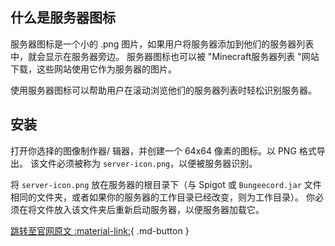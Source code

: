 ## 什么是服务器图标

服务器图标是一个小的 .png 图片，如果用户将服务器添加到他们的服务器列表中，就会显示在服务器旁边。
服务器图标也可以被 "Minecraft服务器列表 "网站下载，这些网站使用它作为服务器的图片。

使用服务器图标可以帮助用户在滚动浏览他们的服务器列表时轻松识别服务器。

## 安装

打开你选择的图像制作器/ 辑器，并创建一个 64x64 像素的图标。以 PNG 格式导出。
该文件必须被称为 `server-icon.png`，以便被服务器识别。

将 `server-icon.png` 放在服务器的根目录下（与 Spigot 或 `Bungeecord.jar` 文件相同的文件夹，或者如果你的服务器的工作目录已经改变，则为工作目录）。
你必须在将文件放入该文件夹后重新启动服务器，以便服务器加载它。

[跳转至官网原文 :material-link:](https://www.spigotmc.org/wiki/server-icon/){ .md-button }
